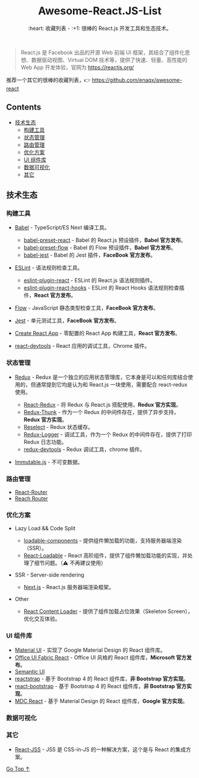 <div align="center">
  <h1>Awesome-React.JS-List</h1>

  <p>:heart: 收藏列表 - :+1: 很棒的 React.js 开发工具和生态技术。</p>
</div>

<br />

> React.js 是 Facebook 出品的开源 Web 前端 UI 框架，其结合了组件化思想、数据驱动视图、Virtual DOM 技术等，提供了快速、轻量、高性能的 Web App 开发体验，官网为 https://reactjs.org/

推荐一个其它的很棒的收藏列表，:point_right: https://github.com/enaqx/awesome-react

## Contents

- [技术生态](#技术生态)
  - [构建工具](#构建工具)
  - [状态管理](#状态管理)
  - [路由管理](#路由管理)
  - [优化方案](#优化方案)
  - [UI 组件库](#ui-组件库)
  - [数据可视化](#数据可视化)
  - [其它](#其它)

## 技术生态

### 构建工具

- [Babel](https://babeljs.io/) - TypeScript/ES Next 编译工具。
  - [babel-preset-react](https://github.com/babel/babel/tree/master/packages/babel-preset-react) - Babel 的 React.js 预设插件，**Babel 官方发布**。
  - [babel-preset-flow](https://github.com/babel/babel/tree/master/packages/babel-preset-flow) - Babel 的 Flow 预设插件，**Babel 官方发布**。
  - [babel-jest](https://github.com/facebook/jest/tree/master/packages/babel-jest) - Babel 的 Jest 插件，**FaceBook 官方发布**。
  
- [ESLint](https://eslint.org/) - 语法规则检查工具。
  - [eslint-plugin-react](https://github.com/yannickcr/eslint-plugin-react) - ESLint 的 React.js 语法规则插件。
  - [eslint-plugin-react-hooks](https://github.com/facebook/react/tree/master/packages/eslint-plugin-react-hooks) - ESLint 的 React Hooks 语法规则检查插件，**React 官方发布**。
  
- [Flow](https://flow.org/) - JavaScript 静态类型检查工具，**FaceBook 官方发布**。
- [Jest](https://jestjs.io/) - 单元测试工具，**FaceBook 官方发布**。
- [Create React App](https://github.com/facebook/create-react-app) - 零配置的 React App 构建工具，**React 官方发布**。
- [react-devtools](https://github.com/facebook/react-devtools) - React 应用的调试工具，Chrome 插件。

### 状态管理

- [Redux](https://redux.js.org/) - Redux 是一个独立的应用状态管理库，它本身是可以和任何库结合使用的，但通常提到它均是认为和 React.js 一块使用，需要配合 react-redux 使用。
  - [React-Redux](https://react-redux.js.org/) - 将 Redux 与 React.js 搭配使用，**Redux 官方实现**。
  - [Redux-Thunk](https://github.com/reduxjs/redux-thunk) - 作为一个 Redux 的中间件存在，提供了异步支持，**Redux 官方实现**。
  - [Reselect](https://github.com/reduxjs/reselect) - Redux 状态缓存。
  - [Redux-Logger](https://github.com/LogRocket/redux-logger) - 调试工具，作为一个 Redux 的中间件存在，提供了打印 Redux 日志功能。
  - [redux-devtools](https://github.com/reduxjs/redux-devtools) - Redux 调试工具，chrome 插件。
  
- [Immutable.js](https://immutable-js.github.io/immutable-js/) - 不可变数据。

### 路由管理

- [React-Router](https://reacttraining.com/react-router/)
- [Reach Router](https://reach.tech/router)

### 优化方案

- Lazy Load && Code Split
  - [loadable-components](https://www.smooth-code.com/open-source/loadable-components/) - 提供组件懒加载的功能，支持服务器端渲染（SSR）。
  - [React-Loadable](https://github.com/jamiebuilds/react-loadable) - React 高阶组件，提供了组件懒加载功能的实现，并处理了细节问题。（:warning: 不再建议使用）

- SSR - Server-side rendering
  - [Next.js](https://nextjs.org) - React.js 服务器端渲染框架。
  
- Other
  - [React Content Loader](https://github.com/danilowoz/react-content-loader) - 提供了组件加载占位效果（Skeleton Screen），优化交互体验。

### UI 组件库

- [Material UI](https://material-ui.com/) - 实现了 Google Material Design 的 React 组件库。
- [Office UI Fabric React](https://developer.microsoft.com/en-us/fabric) - Office UI 风格的 React 组件库，**Microsoft 官方发布**。
- [Semantic UI](https://react.semantic-ui.com/)
- [reactstrap](https://reactstrap.github.io/) - 基于 Bootstrap 4 的 React 组件库，**非 Bootstrap 官方实现**。
- [react-bootstrap](https://github.com/react-bootstrap/react-bootstrap) - 基于 Bootstrap 4 的 React 组件库，**非 Bootstrap 官方实现**。
- [MDC React](https://github.com/material-components/material-components-web-react) - 基于 Material Design 的 React 组件库，**Google 官方实现**。

### 数据可视化

### 其它

- [React-JSS](https://cssinjs.org/react-jss) - JSS 是 CSS-in-JS 的一种解决方案，这个是与 React 的集成方案。

[Go Top ↑](#awesome-reactjs-list)

